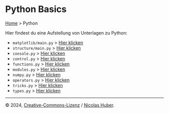 # Python Basics

[Home](/README.md) > Python

Hier findest du eine Aufstellung von Unterlagen zu Python:

- `matplotlib/main.py` > [Hier klicken](/python/matplotlib/main.py)
- `structure/main.py` > [Hier klicken](/python/structure/main.py)
- `console.py` > [Hier klicken](/python/console.py)
- `control.py` > [Hier klicken](/python/control.py)
- `functions.py` > [Hier klicken](/python/functions.py)
- `modules.py` > [Hier klicken](/python/modules.py)
- `numpy.py` > [Hier klicken](/python/numpy.py)
- `operators.py` > [Hier klicken](/python/operators.py)
- `tricks.py` > [Hier klicken](/python/tricks.py)
- `types.py` > [Hier klicken](/python/types.py)

---

© 2024, [Creative-Commons-Lizenz](/LICENSE.md) / [Nicolas Huber](https://nicolas-huber.ch).